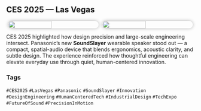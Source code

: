 ## CES 2025 — Las Vegas

<div style="display:flex;flex-wrap:wrap;gap:10px;justify-content:center;">
  <img src="/alvin-site/JPG_VID/PXL_20250110_182425158.jpg"
       style="width:48%;border-radius:12px;box-shadow:0 0 10px rgba(0,0,0,0.3);">
  <img src="/alvin-site/JPG_VID/PXL_20250110_224749673.jpg"
       style="width:48%;border-radius:12px;box-shadow:0 0 10px rgba(0,0,0,0.3);">
</div>

CES 2025 highlighted how design precision and large-scale engineering intersect.
Panasonic’s new **SoundSlayer** wearable speaker stood out — a compact, spatial-audio device that blends ergonomics, acoustic clarity, and subtle design.
The experience reinforced how thoughtful engineering can elevate everyday use through quiet, human-centered innovation.

### Tags
`#CES2025` `#LasVegas` `#Panasonic` `#SoundSlayer` `#Innovation` `#DesignEngineering` `#HumanCenteredTech` `#IndustrialDesign` `#TechExpo` `#FutureOfSound` `#PrecisionInMotion`
